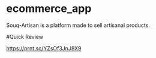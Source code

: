 # ecommerce_app

Souq-Artisan is a platform made to sell artisanal products.

#Quick Review

https://prnt.sc/YZsOf3JnJ8X9
